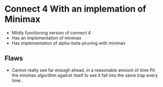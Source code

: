 # Connect 4 With an implemation of Minimax

* Mildly functioning version of connect 4
* Has an implementation of minimax
* Has implementation of alpha-beta-pruning with minimax

## Flaws

* Cannot really see far enough ahead, in a reasonable amount of time
    Pit the minimax algorithm against itself to see it fall into the same trap
     every time .
